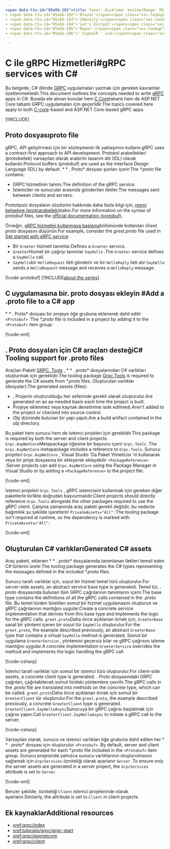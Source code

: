 ```yaml
---
<span data-ttu-id="05a5b-101">title: Yazar: Açıklama: monikerRange: MS. Author: MS. Date: No-loc:</span><span class="sxs-lookup"><span data-stu-id="05a5b-101">title: author: description: monikerRange: ms.author: ms.date: no-loc:</span></span>
- <span data-ttu-id="05a5b-102">'Blazor'</span><span class="sxs-lookup"><span data-stu-id="05a5b-102">'Blazor'</span></span>
- <span data-ttu-id="05a5b-103">'Identity'</span><span class="sxs-lookup"><span data-stu-id="05a5b-103">'Identity'</span></span>
- <span data-ttu-id="05a5b-104">'Let's Encrypt'</span><span class="sxs-lookup"><span data-stu-id="05a5b-104">'Let's Encrypt'</span></span>
- <span data-ttu-id="05a5b-105">'Razor'</span><span class="sxs-lookup"><span data-stu-id="05a5b-105">'Razor'</span></span>
- <span data-ttu-id="05a5b-106">' SignalR ' uid:</span><span class="sxs-lookup"><span data-stu-id="05a5b-106">'SignalR' uid:</span></span> 

---
```

# <a name="grpc-services-with-c"></a><span data-ttu-id="05a5b-107">C ile gRPC Hizmetleri\#</span><span class="sxs-lookup"><span data-stu-id="05a5b-107">gRPC services with C\#</span></span>

<span data-ttu-id="05a5b-108">Bu belgede, C# dilinde [GRPC](https://grpc.io/docs/guides/) uygulamaları yazmak için gereken kavramlar özetlenmektedir.</span><span class="sxs-lookup"><span data-stu-id="05a5b-108">This document outlines the concepts needed to write [gRPC](https://grpc.io/docs/guides/) apps in C#.</span></span> <span data-ttu-id="05a5b-109">Burada ele alınan konular hem [C Core](https://grpc.io/blog/grpc-stacks)tabanlı hem de ASP.NET Core tabanlı GRPC uygulamaları için geçerlidir.</span><span class="sxs-lookup"><span data-stu-id="05a5b-109">The topics covered here apply to both [C-core](https://grpc.io/blog/grpc-stacks)-based and ASP.NET Core-based gRPC apps.</span></span>

[!INCLUDE[](~/includes/gRPCazure.md)]

## <a name="proto-file"></a><span data-ttu-id="05a5b-110">Proto dosyası</span><span class="sxs-lookup"><span data-stu-id="05a5b-110">proto file</span></span>

<span data-ttu-id="05a5b-111">gRPC, API geliştirmesi için bir sözleşmenin ilk yaklaşımını kullanır.</span><span class="sxs-lookup"><span data-stu-id="05a5b-111">gRPC uses a contract-first approach to API development.</span></span> <span data-ttu-id="05a5b-112">Protokol arabellekleri (protobellek) varsayılan olarak arabirim tasarım dili (IDL) olarak kullanılır.</span><span class="sxs-lookup"><span data-stu-id="05a5b-112">Protocol buffers (protobuf) are used as the Interface Design Language (IDL) by default.</span></span> <span data-ttu-id="05a5b-113">\* \* . Proto\* dosyası şunları içerir:</span><span class="sxs-lookup"><span data-stu-id="05a5b-113">The *\*.proto* file contains:</span></span>

* <span data-ttu-id="05a5b-114">GRPC hizmetinin tanımı.</span><span class="sxs-lookup"><span data-stu-id="05a5b-114">The definition of the gRPC service.</span></span>
* <span data-ttu-id="05a5b-115">İstemciler ve sunucular arasında gönderilen iletiler.</span><span class="sxs-lookup"><span data-stu-id="05a5b-115">The messages sent between clients and servers.</span></span>

<span data-ttu-id="05a5b-116">Prototipsiz dosyaların sözdizimi hakkında daha fazla bilgi için, [resmi belgelere (protoarabellek)](https://developers.google.com/protocol-buffers/docs/proto3)bakın.</span><span class="sxs-lookup"><span data-stu-id="05a5b-116">For more information on the syntax of protobuf files, see the [official documentation (protobuf)](https://developers.google.com/protocol-buffers/docs/proto3).</span></span>

<span data-ttu-id="05a5b-117">Örneğin, [gRPC hizmetini kullanmaya başlama](xref:tutorials/grpc/grpc-start)bölümünde kullanılan *Greet. proto* dosyasını düşünün:</span><span class="sxs-lookup"><span data-stu-id="05a5b-117">For example, consider the *greet.proto* file used in [Get started with gRPC service](xref:tutorials/grpc/grpc-start):</span></span>

* <span data-ttu-id="05a5b-118">Bir `Greeter` hizmeti tanımlar.</span><span class="sxs-lookup"><span data-stu-id="05a5b-118">Defines a `Greeter` service.</span></span>
* <span data-ttu-id="05a5b-119">`Greeter`Hizmet bir çağrıyı tanımlar `SayHello` .</span><span class="sxs-lookup"><span data-stu-id="05a5b-119">The `Greeter` service defines a `SayHello` call.</span></span>
* <span data-ttu-id="05a5b-120">`SayHello`bir `HelloRequest` ileti gönderir ve bir `HelloReply` ileti alır:</span><span class="sxs-lookup"><span data-stu-id="05a5b-120">`SayHello` sends a `HelloRequest` message and receives a `HelloReply` message:</span></span>

[!code-protobuf[](~/tutorials/grpc/grpc-start/sample/GrpcGreeter/Protos/greet.proto)]
[!INCLUDE[about the series](~/includes/code-comments-loc.md)]

## <a name="add-a-proto-file-to-a-c-app"></a><span data-ttu-id="05a5b-121">C uygulamasına bir. proto dosyası ekleyin \#</span><span class="sxs-lookup"><span data-stu-id="05a5b-121">Add a .proto file to a C\# app</span></span>

<span data-ttu-id="05a5b-122">\* \* . Proto\* dosyası bir projeye öğe grubuna eklenerek dahil edilir `<Protobuf>` :</span><span class="sxs-lookup"><span data-stu-id="05a5b-122">The *\*.proto* file is included in a project by adding it to the `<Protobuf>` item group:</span></span>

[!code-xml[](~/tutorials/grpc/grpc-start/sample/GrpcGreeter/GrpcGreeter.csproj?highlight=2&range=7-9)]

## <a name="c-tooling-support-for-proto-files"></a><span data-ttu-id="05a5b-123">. Proto dosyaları için C# araçları desteği</span><span class="sxs-lookup"><span data-stu-id="05a5b-123">C# Tooling support for .proto files</span></span>

<span data-ttu-id="05a5b-124">Araçları Paketi [GRPC. Tools](https://www.nuget.org/packages/Grpc.Tools/) , \* \* . proto\* dosyalarından C# varlıkları oluşturmak için gereklidir.</span><span class="sxs-lookup"><span data-stu-id="05a5b-124">The tooling package [Grpc.Tools](https://www.nuget.org/packages/Grpc.Tools/) is required to generate the C# assets from *\*.proto* files.</span></span> <span data-ttu-id="05a5b-125">Oluşturulan varlıklar (dosyalar):</span><span class="sxs-lookup"><span data-stu-id="05a5b-125">The generated assets (files):</span></span>

* <span data-ttu-id="05a5b-126">, Projenin oluşturulduğu her seferinde gerekli olarak oluşturulur.</span><span class="sxs-lookup"><span data-stu-id="05a5b-126">Are generated on an as-needed basis each time the project is built.</span></span>
* <span data-ttu-id="05a5b-127">Projeye eklenmez veya kaynak denetimine iade edilmedi.</span><span class="sxs-lookup"><span data-stu-id="05a5b-127">Aren't added to the project or checked into source control.</span></span>
* <span data-ttu-id="05a5b-128">*Obj* dizininde bulunan bir yapı yapıtı.</span><span class="sxs-lookup"><span data-stu-id="05a5b-128">Are a build artifact contained in the *obj* directory.</span></span>

<span data-ttu-id="05a5b-129">Bu paket hem sunucu hem de istemci projeleri için gereklidir.</span><span class="sxs-lookup"><span data-stu-id="05a5b-129">This package is required by both the server and client projects.</span></span> <span data-ttu-id="05a5b-130">`Grpc.AspNetCore`Metapackage öğesine bir başvuru içerir `Grpc.Tools` .</span><span class="sxs-lookup"><span data-stu-id="05a5b-130">The `Grpc.AspNetCore` metapackage includes a reference to `Grpc.Tools`.</span></span> <span data-ttu-id="05a5b-131">Sunucu projeleri `Grpc.AspNetCore` , Visual Studio 'Da Paket Yöneticisi 'ni kullanarak veya bir proje dosyasına bir ekleyerek ekleyebilir `<PackageReference>` :</span><span class="sxs-lookup"><span data-stu-id="05a5b-131">Server projects can add `Grpc.AspNetCore` using the Package Manager in Visual Studio or by adding a `<PackageReference>` to the project file:</span></span>

[!code-xml[](~/tutorials/grpc/grpc-start/sample/GrpcGreeter/GrpcGreeter.csproj?highlight=1&range=12)]

<span data-ttu-id="05a5b-132">İstemci projeleri `Grpc.Tools` , gRPC istemcisini kullanmak için gereken diğer paketlerle birlikte doğrudan başvurmalıdır.</span><span class="sxs-lookup"><span data-stu-id="05a5b-132">Client projects should directly reference `Grpc.Tools` alongside the other packages required to use the gRPC client.</span></span> <span data-ttu-id="05a5b-133">Çalışma zamanında araç paketi gerekli değildir, bu nedenle bağımlılık şu şekilde işaretlenir `PrivateAssets="All"` :</span><span class="sxs-lookup"><span data-stu-id="05a5b-133">The tooling package isn't required at runtime, so the dependency is marked with `PrivateAssets="All"`:</span></span>

[!code-xml[](~/tutorials/grpc/grpc-start/sample/GrpcGreeterClient/GrpcGreeterClient.csproj?highlight=3&range=9-11)]

## <a name="generated-c-assets"></a><span data-ttu-id="05a5b-134">Oluşturulan C# varlıkları</span><span class="sxs-lookup"><span data-stu-id="05a5b-134">Generated C# assets</span></span>

<span data-ttu-id="05a5b-135">Araç paketi, eklenen \* \* . proto\* dosyalarında tanımlanan Iletileri temsil eden C# türlerini üretir.</span><span class="sxs-lookup"><span data-stu-id="05a5b-135">The tooling package generates the C# types representing the messages defined in the included *\*.proto* files.</span></span>

<span data-ttu-id="05a5b-136">Sunucu tarafı varlıklar için, soyut bir hizmet temel türü oluşturulur.</span><span class="sxs-lookup"><span data-stu-id="05a5b-136">For server-side assets, an abstract service base type is generated.</span></span> <span data-ttu-id="05a5b-137">Temel tür, *. proto* dosyasında bulunan tüm GRPC çağrılarının tanımlarını içerir.</span><span class="sxs-lookup"><span data-stu-id="05a5b-137">The base type contains the definitions of all the gRPC calls contained in the *.proto* file.</span></span> <span data-ttu-id="05a5b-138">Bu temel türden türetilen somut bir hizmet uygulamasını oluşturun ve gRPC çağrılarının mantığını uygular.</span><span class="sxs-lookup"><span data-stu-id="05a5b-138">Create a concrete service implementation that derives from this base type and implements the logic for the gRPC calls.</span></span> <span data-ttu-id="05a5b-139">`greet.proto`Daha önce açıklanan örnek için, `GreeterBase` sanal bir yöntemi içeren bir soyut tür `SayHello` oluşturulur.</span><span class="sxs-lookup"><span data-stu-id="05a5b-139">For the `greet.proto`, the example described previously, an abstract `GreeterBase` type that contains a virtual `SayHello` method is generated.</span></span> <span data-ttu-id="05a5b-140">Somut bir uygulama `GreeterService` , yöntemini geçersiz kılar ve gRPC çağrısını işleme mantığını uygular.</span><span class="sxs-lookup"><span data-stu-id="05a5b-140">A concrete implementation `GreeterService` overrides the method and implements the logic handling the gRPC call.</span></span>

[!code-csharp[](~/tutorials/grpc/grpc-start/sample/GrpcGreeter/Services/GreeterService.cs?name=snippet)]

<span data-ttu-id="05a5b-141">İstemci tarafı varlıklar için somut bir istemci türü oluşturulur.</span><span class="sxs-lookup"><span data-stu-id="05a5b-141">For client-side assets, a concrete client type is generated.</span></span> <span data-ttu-id="05a5b-142">*. Proto* dosyasındaki GRPC çağrıları, çağrılabilecek somut türdeki yöntemlere çevrilir.</span><span class="sxs-lookup"><span data-stu-id="05a5b-142">The gRPC calls in the *.proto* file are translated into methods on the concrete type, which can be called.</span></span> <span data-ttu-id="05a5b-143">`greet.proto`Daha önce açıklanan örnek için somut bir `GreeterClient` tür oluşturulur.</span><span class="sxs-lookup"><span data-stu-id="05a5b-143">For the `greet.proto`, the example described previously, a concrete `GreeterClient` type is generated.</span></span> <span data-ttu-id="05a5b-144">`GreeterClient.SayHelloAsync`Sunucuya bir gRPC çağrısı başlatmak için çağrısı yapın.</span><span class="sxs-lookup"><span data-stu-id="05a5b-144">Call `GreeterClient.SayHelloAsync` to initiate a gRPC call to the server.</span></span>

[!code-csharp[](~/tutorials/grpc/grpc-start/sample/GrpcGreeterClient/Program.cs?name=snippet)]

<span data-ttu-id="05a5b-145">Varsayılan olarak, sunucu ve istemci varlıkları öğe grubuna dahil edilen her \* \* . proto\* dosyası için oluşturulur `<Protobuf>` .</span><span class="sxs-lookup"><span data-stu-id="05a5b-145">By default, server and client assets are generated for each *\*.proto* file included in the `<Protobuf>` item group.</span></span> <span data-ttu-id="05a5b-146">Sunucu projesinde yalnızca sunucu varlıklarının oluşturulmasını sağlamak için `GrpcServices` özniteliği olarak ayarlanır `Server` .</span><span class="sxs-lookup"><span data-stu-id="05a5b-146">To ensure only the server assets are generated in a server project, the `GrpcServices` attribute is set to `Server`.</span></span>

[!code-xml[](~/tutorials/grpc/grpc-start/sample/GrpcGreeter/GrpcGreeter.csproj?highlight=2&range=7-9)]

<span data-ttu-id="05a5b-147">Benzer şekilde, özniteliği `Client` istemci projelerinde olarak ayarlanır.</span><span class="sxs-lookup"><span data-stu-id="05a5b-147">Similarly, the attribute is set to `Client` in client projects.</span></span>

## <a name="additional-resources"></a><span data-ttu-id="05a5b-148">Ek kaynaklar</span><span class="sxs-lookup"><span data-stu-id="05a5b-148">Additional resources</span></span>

* <xref:grpc/index>
* <xref:tutorials/grpc/grpc-start>
* <xref:grpc/aspnetcore>
* <xref:grpc/client>

